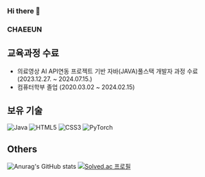 ### Hi there 👋

<!--
**c-chae-eun-n/c-chae-eun-n** is a ✨ _special_ ✨ repository because its `README.md` (this file) appears on your GitHub profile.

Here are some ideas to get you started:

- 🔭 I’m currently working on ...
- 🌱 I’m currently learning ...
- 👯 I’m looking to collaborate on ...
- 🤔 I’m looking for help with ...
- 💬 Ask me about ...
- 📫 How to reach me: ...
- 😄 Pronouns: ...
- ⚡ Fun fact: ...
-->
### CHAEEUN


## 교육과정 수료
* 의료영상 AI API연동 프로젝트 기반 자바(JAVA)풀스택 개발자 과정 수료(2023.12.27. ~ 2024.07.15.)
* 컴퓨터학부 졸업 (2020.03.02 ~ 2024.02.15)

## 보유 기술
![Java](https://img.shields.io/badge/java-%23ED8B00.svg?style=for-the-badge&logo=openjdk&logoColor=white)
![HTML5](https://img.shields.io/badge/html5-%23E34F26.svg?style=for-the-badge&logo=html5&logoColor=white)
![CSS3](https://img.shields.io/badge/css3-%231572B6.svg?style=for-the-badge&logo=css3&logoColor=white)
![PyTorch](https://img.shields.io/badge/PyTorch-%23EE4C2C.svg?style=for-the-badge&logo=PyTorch&logoColor=white)

## Others
![Anurag's GitHub stats](https://github-readme-stats.vercel.app/api?username=c-chae-eun-n&show_icons=true&theme=neon)
[![Solved.ac 프로필](http://mazassumnida.wtf/api/v2/generate_badge?boj=ce_hue125)](https://solved.ac/ce_hue125.giv)
